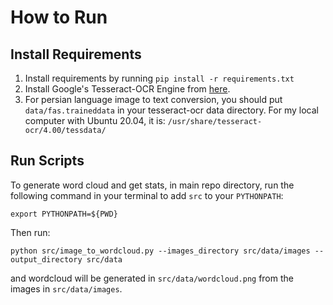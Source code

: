 # How to Run

## Install Requirements
1. Install requirements by running `pip install -r requirements.txt`
2. Install Google's Tesseract-OCR Engine from [here](https://tesseract-ocr.github.io/tessdoc/Installation.html).
3. For persian language image to text conversion, you should put `data/fas.traineddata` in your tesseract-ocr data directory. For my local computer with Ubuntu 20.04, it is: `/usr/share/tesseract-ocr/4.00/tessdata/`

## Run Scripts
To generate word cloud and get stats, in main repo directory, run the following command in your terminal to add `src` to your `PYTHONPATH`:
```
export PYTHONPATH=${PWD}
```

Then run:
```
python src/image_to_wordcloud.py --images_directory src/data/images --output_directory src/data
```
and wordcloud will be generated in `src/data/wordcloud.png` from the images in `src/data/images`.
